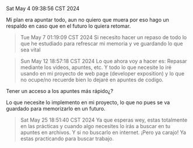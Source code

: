 Sat May  4 09:38:56 CST 2024


Mi plan era apuntar todo, aun no quiero que muera por eso hago un respaldo en caso que en el futuro lo quiera retomar.



> Tue May  7 01:19:09 CST 2024
Si necesito hacer un repaso de todo lo que he estudiado para refrescar mi memoria y ve guardando lo que sea vital


> Sun May 12 18:57:18 CST 2024
Lo que ahora voy a hacer es: Repasar mediante los videos, apuntes, etc. Y todo lo que necesite lo iré usando en mi proyecto de web page (developer exposition) y lo que no ocupe/no recuerde bien lo dejaré en apuntes de codigo. 

Tener un acceso a los apuntes más rápido¿?


Lo que necesite lo implemento en mi proyecto, lo que no pues se va guardado para memorizarlo en un futuro.

 
> Sat May 25 18:51:40 CST 2024
Ya que esperas wey, estas totalmente en las prácticas y cuando algo necesites lo irás a buscar en tu apuntes en archivos.
Y si no buscarlo en internet. 
¡Pero ya carajo! Ya estas practicando para buscar trabajo. 




